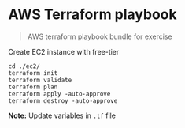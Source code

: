 # AWS Terraform playbook
> AWS terraform playbook bundle for exercise

Create EC2 instance with free-tier 
```
cd ./ec2/
terraform init
terraform validate
terraform plan
terraform apply -auto-approve
terraform destroy -auto-approve
```

**Note:** Update variables in `.tf` file
